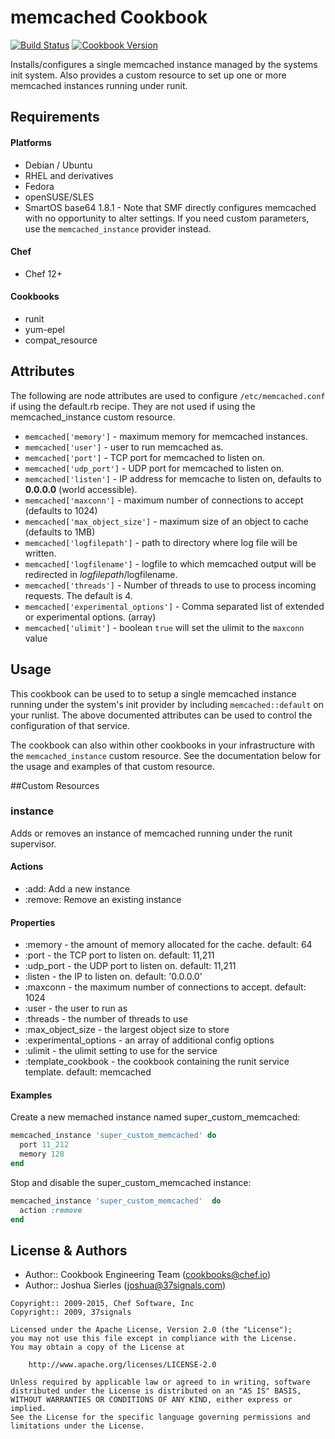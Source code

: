 memcached Cookbook
==================

[![Build Status](https://travis-ci.org/chef-cookbooks/memcached.svg?branch=master)](http://travis-ci.org/chef-cookbooks/memcached)
[![Cookbook Version](https://img.shields.io/cookbook/v/memcached.svg)](https://supermarket.chef.io/cookbooks/memcached)

Installs/configures a single memcached instance managed by the systems init system.  Also provides a custom resource to set up one or more memcached instances running under runit.


Requirements
------------

#### Platforms
- Debian / Ubuntu
- RHEL and derivatives
- Fedora
- openSUSE/SLES
- SmartOS base64 1.8.1 - Note that SMF directly configures memcached with no opportunity to alter settings. If you need custom parameters, use the `memcached_instance` provider instead.

#### Chef
- Chef 12+

#### Cookbooks
- runit
- yum-epel
- compat_resource


Attributes
----------
The following are node attributes are used to configure `/etc/memcached.conf` if using the default.rb recipe. They are not used if using the memcached_instance custom resource.

- `memcached['memory']` - maximum memory for memcached instances.
- `memcached['user']` - user to run memcached as.
- `memcached['port']` - TCP port for memcached to listen on.
- `memcached['udp_port']` - UDP port for memcached to listen on.
- `memcached['listen']` - IP address for memcache to listen on, defaults to **0.0.0.0** (world accessible).
- `memcached['maxconn']` - maximum number of connections to accept (defaults to 1024)
- `memcached['max_object_size']` - maximum size of an object to cache (defaults to 1MB)
- `memcached['logfilepath']` - path to directory where log file will be written.
- `memcached['logfilename']` - logfile to which memcached output will be redirected in $logfilepath/$logfilename.
- `memcached['threads']` - Number of threads to use to process incoming requests. The default is 4.
- `memcached['experimental_options']` - Comma separated list of extended or experimental options. (array)
- `memcached['ulimit']` - boolean `true` will set the ulimit to the `maxconn` value

Usage
-----
This cookbook can be used to to setup a single memcached instance running under the system's init provider by including `memcached::default` on your runlist.  The above documented attributes can be used to control the configuration of that service.

The cookbook can also within other cookbooks in your infrastructure with the `memcached_instance` custom resource.  See the documentation below for the usage and examples of that custom resource.

##Custom Resources

### instance
Adds or removes an instance of memcached running under the runit supervisor.

#### Actions
- :add: Add a new instance
- :remove: Remove an existing instance

#### Properties
- :memory - the amount of memory allocated for the cache. default: 64
- :port - the TCP port to listen on. default: 11,211
- :udp_port - the UDP port to listen on. default: 11,211
- :listen - the IP to listen on. default: '0.0.0.0'
- :maxconn - the maximum number of connections to accept. default: 1024
- :user - the user to run as
- :threads - the number of threads to use
- :max_object_size - the largest object size to store
- :experimental_options - an array of additional config options
- :ulimit - the ulimit setting to use for the service
- :template_cookbook - the cookbook containing the runit service template. default: memcached

#### Examples

Create a new memached instance named super_custom_memcached:

```ruby
memcached_instance 'super_custom_memcached' do
  port 11_212
  memory 128
end
```
Stop and disable the super_custom_memcached instance:

```ruby
memcached_instance 'super_custom_memcached'  do
  action :remove
end
```

License & Authors
-----------------
- Author:: Cookbook Engineering Team (<cookbooks@chef.io>)
- Author:: Joshua Sierles (<joshua@37signals.com>)

```text
Copyright:: 2009-2015, Chef Software, Inc
Copyright:: 2009, 37signals

Licensed under the Apache License, Version 2.0 (the "License");
you may not use this file except in compliance with the License.
You may obtain a copy of the License at

    http://www.apache.org/licenses/LICENSE-2.0

Unless required by applicable law or agreed to in writing, software
distributed under the License is distributed on an "AS IS" BASIS,
WITHOUT WARRANTIES OR CONDITIONS OF ANY KIND, either express or implied.
See the License for the specific language governing permissions and
limitations under the License.
```
